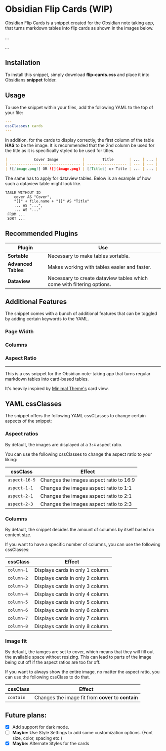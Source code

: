 # Obsidian Flip Cards (WIP)

Obsidian Flip Cards is a snippet created for the Obsidian note taking app, that turns markdown tables into flip cards as shown in the images below.

...

...

## Installation

To install this snippet, simply download **flip-cards.css** and place it into Obsidians **snippet** folder.

## Usage

To use the snippet within your files, add the following YAML to the top of your file:

```yaml
---
cssClasses: cards
---
```

In addition, for the cards to display correctly, the first column of the table **HAS** to be the image. It is recommended that the 2nd column be used for the title as it is specifically styled to be used for titles.

```markdown
|            Cover Image           |        Title       | ... | ... |
| -------------------------------- | ------------------ | --- | --- |
| ![[image.png]] OR ![](image.png) | [[Title]] or Title | ... | ... |
```

The same has to apply for dataview tables. Below is an example of how such a dataview table might look like.

```dataview
TABLE WITHOUT ID
    cover AS "Cover",
    "[[" + file.name + "]]" AS "Title"
    ... AS "...",
    ... AS "..."
 FROM ...
 SORT ...
```

## Recommended Plugins

Plugin | Use
-- | --
**Sortable** | Necessary to make tables sortable.
**Advanced Tables** | Makes working with tables easier and faster.
**Dataview** | Necessary to create dataview tables which come with filtering options.

## Additional Features

The snippet comes with a bunch of additional features that can be toggled by adding certain keywords to the YAML.

### Page Width

### Columns

### Aspect Ratio

---

This is a css snippet for the Obsidian note-taking app that turns regular markdown tables into card-based tables. 

It's heavily inspired by [Minimal Theme's](https://github.com/kepano/obsidian-minimal) card view.

## YAML cssClasses

The snippet offers the following YAML cssCLasses to change certain aspects of the snippet:

### Aspect ratios

By default, the images are displayed at a `3:4` aspect ratio.

You can use the following cssClasses to change the aspect ratio to your liking:

cssClass | Effect
-- | --
`aspect-16-9` | Changes the images aspect ratio to 16:9
`aspect-1-1` | Changes the images aspect ratio to 1:1
`aspect-2-1` | Changes the images aspect ratio to 2:1
`aspect-2-3` | Changes the images aspect ratio to 2:3

### Columns

By default, the snippet decides the amount of columns by itself based on content size.

If you want to have a specific number of columns, you can use the following cssClasses:

cssClass | Effect
-- | --
`column-1` | Displays cards in only 1 column.
`column-2` | Displays cards in only 2 column.
`column-3` | Displays cards in only 3 column.
`column-4` | Displays cards in only 4 column.
`column-5` | Displays cards in only 5 column.
`column-6` | Displays cards in only 6 column.
`column-7` | Displays cards in only 7 column.
`column-8` | Displays cards in only 8 column.

### Image fit

By default, the iamges are set to cover, which means that they will fill out the available space without resizing. This can lead to parts of the image being cut off if the aspect ratios are too far off.

If you want to always show the entire image, no matter the aspect ratio, you can use the following cssClass to do that.

cssClass | Effect
-- | --
`contain` | Changes the image fit from **cover** to **contain**

## Future plans:
- [x] Add support for dark mode.
- [ ] **Maybe:** Use Style Settings to add some customization options. (Font size, color, spacing etc.)
- [x] **Maybe:** Alternate Styles for the cards
